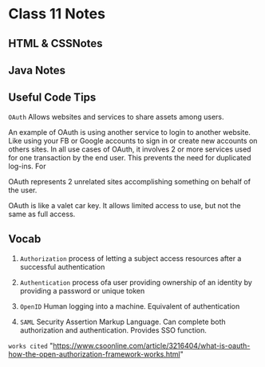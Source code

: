 # Class 11 Notes
## HTML & CSSNotes 

  
## Java Notes 


## Useful Code Tips
`OAuth` Allows websites and services to share assets among users. 

An example of OAuth is using another service to login to another website. Like using your FB or Google accounts to sign in or create new accounts on others sites. In all use cases of OAuth, it involves 2 or more services used for one transaction by the end user. This prevents the need for duplicated log-ins. For

OAuth represents 2 unrelated sites accomplishing something on behalf of the user. 

OAuth is like a valet car key. It allows limited access to use, but not the same as full access. 



## Vocab
1. `Authorization` process of letting a subject access resources after a successful authentication

1. `Authentication` process ofa user providing ownership of an identity by providing a password or unique token

1. `OpenID` Human logging into a machine. Equivalent of authentication 

1. `SAML` Security Assertion Markup Language. Can complete both authorization and authentication. Provides SSO function. 



`works cited` "https://www.csoonline.com/article/3216404/what-is-oauth-how-the-open-authorization-framework-works.html"